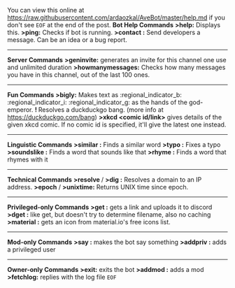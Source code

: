 You can view this online at <https://raw.githubusercontent.com/ardaozkal/AveBot/master/help.md> if you don't see `EOF` at the end of the post.
**Bot Help Commands**
**>help:** Displays this.
**>ping:** Checks if bot is running.
**>contact <message>:** Send developers a message. Can be an idea or a bug report.

---
**Server Commands**
**>geninvite:** generates an invite for this channel one use and unlimited duration
**>howmanymessages:** Checks how many messages you have in this channel, out of the last 100 ones.

---
**Fun Commands**
**>bigly:** Makes text as :regional_indicator_b: :regional_indicator_i: :regional_indicator_g: as the hands of the god-emperor.
**!<bang> <something>** Resolves a duckduckgo bang. (more info at <https://duckduckgo.com/bang>)
**>xkcd <comic id/link>** gives details of the given xkcd comic. If no comic id is specified, it'll give the latest one instead.

---
**Linguistic Commands**
**>similar <word or a word group>:** Finds a similar word
**>typo <word or a word group>:** Fixes a typo
**>soundslike <word or a word group>:** Finds a word that sounds like that
**>rhyme <word or a word group>:** Finds a word that rhymes with it

---
**Technical Commands**
**>resolve <domain>** / **>dig <domain>:** Resolves a domain to an IP address.
**>epoch** / **>unixtime:** Returns UNIX time since epoch.

---
**Privileged-only Commands**
**>get <url>:** gets a link and uploads it to discord
**>dget <url>:** like get, but doesn't try to determine filename, also no caching
**>material <name>:** gets an icon from material.io's free icons list.

---
**Mod-only Commands**
**>say <something>:** makes the bot say something
**>addpriv <discord tag>:** adds a privileged user

---
**Owner-only Commands**
**>exit:** exits the bot
**>addmod <discord tag>:** adds a mod
**>fetchlog:** replies with the log file
`EOF`
